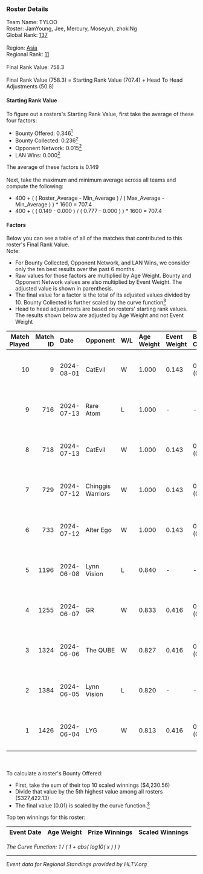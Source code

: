 ### Roster Details<br />
Team Name: TYLOO<br />
Roster: JamYoung, Jee, Mercury, Moseyuh, zhokiNg<br />
Global Rank: [137](../standings_global.md)<br />
<br />
Region: [Asia]( ../standings_asia.md)<br />
Regional Rank: [11]( ../standings_asia.md)<br />
<br />
Final Rank Value:  758.3<br />
<br />
Final Rank Value (758.3) = Starting Rank Value (707.4) + Head To Head Adjustments (50.8)<br />

#### Starting Rank Value<br />
To figure out a rosters's Starting Rank Value, first take the average of these four factors:<br />
- Bounty Offered: 0.346[<sup>1</sup>](#table2)
- Bounty Collected: 0.236[<sup>2</sup>](#table1)
- Opponent Network: 0.015[<sup>2</sup>](#table1)
- LAN Wins: 0.000[<sup>2</sup>](#table1)

The average of these factors is 0.149<br />
<br />
Next, take the maximum and minimum average across all teams and compute the following:<br />
- 400 + ( ( Roster_Average - Min_Average ) / ( Max_Average - Min_Average ) ) * 1600 = 707.4
- 400 + ( ( 0.149 - 0.000 ) / ( 0.777 - 0.000 ) ) * 1600 = 707.4


#### Factors<br />
Below you can see a table of all of the matches that contributed to this roster's Final Rank Value.<br />
Note:<br />

- For Bounty Collected, Opponent Network, and LAN Wins, we consider only the ten best results over the past 6 months.
- Raw values for those factors are multiplied by Age Weight. Bounty and Opponent Network values are also multiplied by Event Weight. The adjusted value is shown in parenthesis.
- The final value for a factor is the total of its adjusted values divided by 10. Bounty Collected is further scaled by the curve function[<sup>3</sup>](#curveFunction)
- Head to head adjustments are based on rosters' starting rank values. The results shown below are adjusted by Age Weight and not Event Weight
<span id="table1"></span><br />


| Match Played | Match ID | Date       | Opponent          | W/L | Age Weight | Event Weight | Bounty Collected | Opponent Network | LAN Wins  | H2H Adj. | Roster                                   |
| -: | -: | :- | :- | :- | :- | :- | :- | :- | :- | -: | :- |
|           10 |        9 | 2024-08-01 | CatEvil           | W   | 1.000      | 0.143        | 0.000 (0.000)    | 0.231 (0.033)    | 0 (0.000) |    10.86 | JamYoung, Jee, Mercury, Moseyuh, zhokiNg |
|            9 |      716 | 2024-07-13 | Rare Atom         | L   | 1.000      | -            | -                | -                | -         |   -16.60 | JamYoung, Jee, Mercury, Moseyuh, zhokiNg |
|            8 |      718 | 2024-07-13 | CatEvil           | W   | 1.000      | 0.143        | 0.000 (0.000)    | 0.231 (0.033)    | 0 (0.000) |     9.80 | JamYoung, Jee, Mercury, Moseyuh, zhokiNg |
|            7 |      729 | 2024-07-12 | Chinggis Warriors | W   | 1.000      | 0.143        | 0.000 (0.000)    | 0.115 (0.016)    | 0 (0.000) |    14.26 | JamYoung, Jee, Mercury, Moseyuh, zhokiNg |
|            6 |      733 | 2024-07-12 | Alter Ego         | W   | 1.000      | 0.143        | 0.000 (0.000)    | 0.077 (0.011)    | 0 (0.000) |     6.68 | JamYoung, Jee, Mercury, Moseyuh, zhokiNg |
|            5 |     1196 | 2024-06-08 | Lynn Vision       | L   | 0.840      | -            | -                | -                | -         |    -5.09 | JamYoung, k4Mi, Mercury, Moseyuh, zdr    |
|            4 |     1255 | 2024-06-07 | GR                | W   | 0.833      | 0.416        | 0.008 (0.003)    | 0.076 (0.026)    | 0 (0.000) |    11.05 | JamYoung, k4Mi, Mercury, Moseyuh, zdr    |
|            3 |     1324 | 2024-06-06 | The QUBE          | W   | 0.827      | 0.416        | 0.005 (0.002)    | 0.063 (0.022)    | 0 (0.000) |    11.58 | JamYoung, k4Mi, Mercury, Moseyuh, zdr    |
|            2 |     1384 | 2024-06-05 | Lynn Vision       | L   | 0.820      | -            | -                | -                | -         |    -4.33 | JamYoung, k4Mi, Mercury, Moseyuh, zdr    |
|            1 |     1426 | 2024-06-04 | LYG               | W   | 0.813      | 0.416        | 0.004 (0.001)    | 0.035 (0.012)    | 0 (0.000) |    12.62 | JamYoung, k4Mi, Mercury, Moseyuh, zdr    |

<br />
<span id="table2"></span><br />
To calculate a roster's Bounty Offered:<br />

- First, take the sum of their top 10 scaled winnings ($4,230.56)
- Divide that value by the 5th highest value among all rosters ($327,422.13)
- The final value (0.01) is scaled by the curve function.[<sup>3</sup>](#curveFunction)

Top ten winnings for this roster:<br />

| Event Date | Age Weight | Prize Winnings | Scaled Winnings |
| :- | -: | :- | :- |


<span id="curveFunction"></span>_The Curve Function: 1 / ( 1 + abs( log10( x ) ) )_<br />

---
_Event data for Regional Standings provided by HLTV.org_<br />
